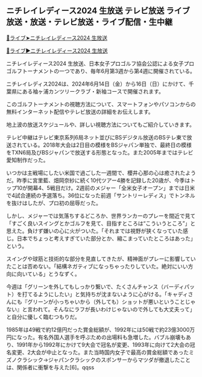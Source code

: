 <h2>ニチレイレディース2024 生放送 テレビ放送 ライブ放送・放送・テレビ放送・ライブ配信・生中継</h2>

<a href="https://onlinestreamshd.co/golf-jp/" rel="nofollow">🔗ライブ➤ニチレイレディース2024 生放送</a>

<a href="https://onlinestreamshd.co/golf-jp/" rel="nofollow">🔴ライブ▶ニチレイレディース2024 生放送</a>

ニチレイレディース2024 生放送、日本女子プロゴルフ協会公認による女子プロゴルフトーナメントの一つであり、毎年6月第3週から第4週に開催されている。


ニチレイレディス2024は、2024年6月14日（金）から16日（日）にかけて、千葉県にある袖ヶ浦カンツリークラブ・新袖コースで開催されます。

このゴルフトーナメントの視聴方法について、スマートフォンやパソコンからの無料インターネット配信やテレビ放送の詳細をお伝えします。

地上波の放送スケジュールや、詳しい視聴方法についてもご紹介していきます。

テレビ中継はテレビ東京系列6局ネット並びにBSデジタル放送のBSテレ東で放送されている。2018年大会は2日目の模様をBSジャパン単独で、最終日の模様をTXN6局及びBSジャパンで放送する形態となった。また2005年まではテレビ愛知制作だった。

いつかは主戦場にしたい米国で過ごした一週間で、櫻井心那の心は癒されたようだ。昨季に宮里藍、畑岡奈紗に続く10代ツアー4勝を記録した20歳が、今季はトップ10が開幕4、5戦目だけ。2週前のメジャー「全米女子オープン」までは日米で4試合連続の予選落ち。36位になった前週「サントリーレディス」でトンネルを抜けはしたが、プロ初の屈辱だった。

しかし、メジャーでは気落ちするどころか、世界ランカーのプレーを間近で見て「すごく良いスイングとかゴルフを見て、目指すところは“こういうところ”」と思えた。負けず嫌いの心に火がついた。「それまでは視野が狭くなっていた感じ。日本でちょっと考えすぎていた部分とか、縮こまっていたところはあった」という。

スイングや球筋と技術的な部分を見直してきたが、精神面がプレーに影響していたことは否めない。「結構ネガティブになっちゃったりしていた。絶対にいい方向に向いている」とうなずく。

今週は「グリーンを外してもしっかり繋いで、たくさんチャンス（バーディパット）を打てるようにしたい」と気持ちが沈まないように心がける。「キャディさんにも『グリーンが小っちゃいから（外しても）ショットが悪いということじゃない』と言われて。そんなにラフが長いわけじゃないので外しても大丈夫って」と自分に優しく臨むつもりだ。

1985年は49戦で約12億円だった賞金総額が、1992年には50戦で約23億3000万円になった。有名外国人選手を呼ぶための出場料も急増した。バブル崩壊もあり、1991年から1992年にかけて9大会で冠名が変更、1993年に向けて2大会の冠名変更、2大会が中止となった。また当時国内女子で最高の賞金総額であったミズノクラシック→ジャパンクラシックのスポンサーからマツダが撤退したことは、関係者に衝撃を与えた[6]。qqss
